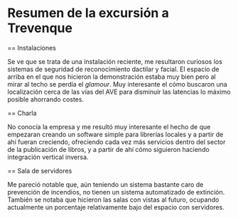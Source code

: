 Resumen de la excursión a Trevenque
====================================

== Instalaciones

Se ve que se trata de una instalación reciente, me resultaron curiosos los sistemas de seguridad de reconocimiento dactilar y facial. El espacio de arriba en el que nos hicieron la demonstración estaba muy bien pero al mirar al techo se perdía el *glamour*. Muy interesante el cómo buscaron una localización cerca de las vías del AVE para disminuir las latencias lo máximo posible ahorrando costes.

== Charla

No conocía la empresa y me resultó muy interesante el hecho de que empezaran creando un software simple para librerías locales y a partir de ahí fueran creciendo, ofreciendo cada vez más servicios dentro del sector de la publicación de libros, y a partir de ahí cómo siguieron haciendo integración vertical inversa.

== Sala de servidores

Me pareció notable que, aún teniendo un sistema bastante caro de prevención de incendios, no tienen un sistema automatizado de extinción. También se notaba que hicieron las salas con vistas al futuro, ocupando actualmente un porcentaje relativamente bajo del espacio con servidores.